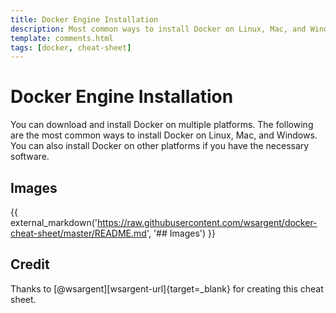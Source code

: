 ```yaml
---
title: Docker Engine Installation
description: Most common ways to install Docker on Linux, Mac, and Windows machines.
template: comments.html
tags: [docker, cheat-sheet]
---
```


# Docker Engine Installation

You can download and install Docker on multiple platforms. The following are the most common ways to install Docker on Linux, Mac, and Windows. You can also install Docker on other platforms if you have the necessary software.

## Images

{{ external_markdown('https://raw.githubusercontent.com/wsargent/docker-cheat-sheet/master/README.md', '## Images') }}

## Credit

Thanks to [@wsargent][wsargent-url]{target=\_blank} for creating this cheat sheet.
